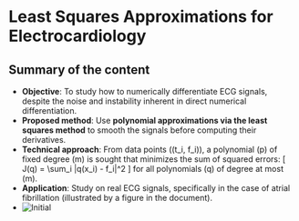 
# Least Squares Approximations for Electrocardiology

## Summary of the content

- **Objective**: To study how to numerically differentiate ECG signals, despite the noise and instability inherent in direct numerical differentiation.
- **Proposed method**: Use **polynomial approximations via the least squares method** to smooth the signals before computing their derivatives.
- **Technical approach**: From data points \((t_i, f_i)\), a polynomial \(p\) of fixed degree \(m\) is sought that minimizes the sum of squared errors:
  \[
  J(q) = \sum_i |q(x_i) - f_i|^2
  \]
  for all polynomials \(q\) of degree at most \(m\).
- **Application**: Study on real ECG signals, specifically in the case of atrial fibrillation (illustrated by a figure in the document).
- ![Initial](./series_de_test/test07.svg "Initial")

